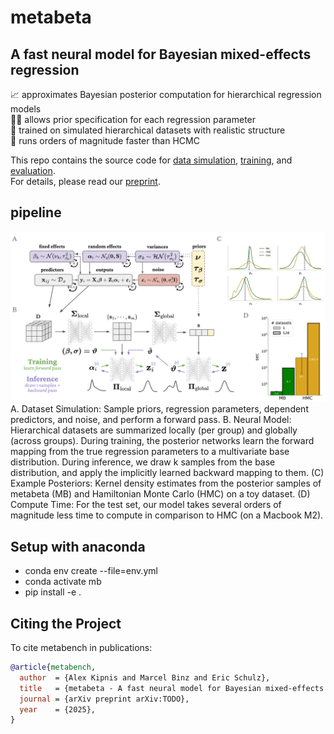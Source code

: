 # metabeta
## A fast neural model for Bayesian mixed-effects regression
📈 approximates Bayesian posterior computation for hierarchical regression models\
⛓️‍💥 allows prior specification for each regression parameter\
🧮 trained on simulated hierarchical datasets with realistic structure\
🚀 runs orders of magnitude faster than HCMC

This repo contains the source code for [data simulation](metabeta/data), [training](metabeta/models), and [evaluation](metabeta/evaluation).\
For details, please read our [preprint](TODO).

## pipeline
<img src="https://github.com/adkipnis/metabeta/blob/main/figures/overview.png" width="750" />
A. Dataset Simulation: Sample priors, regression parameters, dependent predictors, and noise, and perform a forward pass.
B. Neural Model: Hierarchical datasets are summarized locally (per group) and globally (across groups). During training, the posterior networks learn the forward mapping
from the true regression parameters to a multivariate base distribution. During inference, we draw k samples from the base distribution, and apply the implicitly
learned backward mapping to them. 
(C) Example Posteriors: Kernel density estimates from the posterior samples of metabeta (MB) and Hamiltonian Monte Carlo (HMC) on a toy dataset. 
(D) Compute Time: For the test set, our model takes several orders of magnitude less time to compute in comparison to HMC (on a Macbook M2).

## Setup with anaconda
- conda env create --file=env.yml
- conda activate mb
- pip install -e .

## Citing the Project
To cite metabench in publications:

```bibtex
@article{metabench,
  author  = {Alex Kipnis and Marcel Binz and Eric Schulz},
  title   = {metabeta - A fast neural model for Bayesian mixed-effects regression},
  journal = {arXiv preprint arXiv:TODO},
  year    = {2025},
}
```
